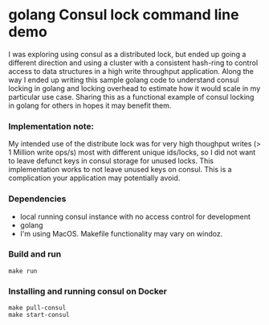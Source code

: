 # golang Consul lock command line demo

I was exploring using consul as a distributed lock, but ended up going a different direction and using a cluster with a 
consistent hash-ring to control access to data structures in a high write throughput application. Along the way I ended
up writing this sample golang code to understand consul locking in golang and locking overhead to estimate how it would
scale in my particular use case.  Sharing this as a functional example of consul locking in golang for others in hopes it 
may benefit them.

### Implementation note:
My intended use of the distribute lock was for very high thoughput writes (> 1 Million write ops/s) most with different 
unique ids/locks, so I did not want to leave defunct keys in consul storage for unused locks. This implementation works
to not leave unused keys on consul. This is a complication your application may potentially avoid.

### Dependencies
* local running consul instance with no access control for development
* golang
* I'm using MacOS. Makefile functionality may vary on windoz.

### Build and run
```shell
make run
```

### Installing and running consul on Docker
```shell
make pull-consul
make start-consul
```
